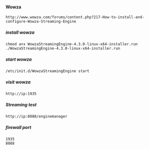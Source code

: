 #### Wowza
`http://www.wowza.com/forums/content.php?217-How-to-install-and-configure-Wowza-Streaming-Engine`


##### install wowza
```
chmod a+x WowzaStreamingEngine-4.3.0-linux-x64-installer.run
./WowzaStreamingEngine-4.3.0-linux-x64-installer.run
```

##### start wowza
```
/etc/init.d/WowzaStreamingEngine start
```

##### visit wowza
```
http://ip:1935
```

##### Streaming test
```
http://ip:8088/enginemanager
```
##### firewall port
```
1935
8088
```
